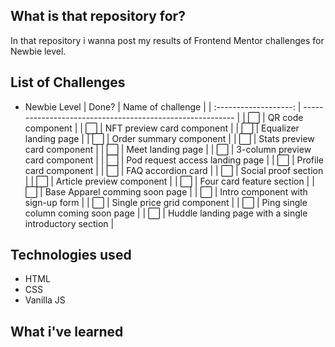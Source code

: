## What is that repository for?
In that repository i wanna post my results of Frontend Mentor challenges for Newbie level.

## List of Challenges

- Newbie Level
| Done?                 | Name of challenge                                         |
| :-------------------: | --------------------------------------------------------- |
| :white_large_square:  | QR code component                                         |
| :white_large_square:  | NFT preview card component                                |
| :white_large_square:  | Equalizer landing page                                    |
| :white_large_square:  | Order summary component                                   |
| :white_large_square:  | Stats preview card component                              |
| :white_large_square:  | Meet landing page                                         |
| :white_large_square:  | 3-column preview card component                           |
| :white_large_square:  | Pod request access landing page                           |
| :white_large_square:  | Profile card component                                    |
| :white_large_square:  | FAQ accordion card                                        |
| :white_large_square:  | Social proof section                                      |
| :white_large_square:  | Article preview component                                 |
| :white_large_square:  | Four card feature section                                 |
| :white_large_square:  | Base Apparel comming soon page                            |
| :white_large_square:  | Intro component with sign-up form                         |
| :white_large_square:  | Single price grid component                               |
| :white_large_square:  | Ping single column coming soon page                       |
| :white_large_square:  | Huddle landing page with a single introductory section    |

## Technologies used
- HTML
- CSS
- Vanilla JS

## What i've learned
